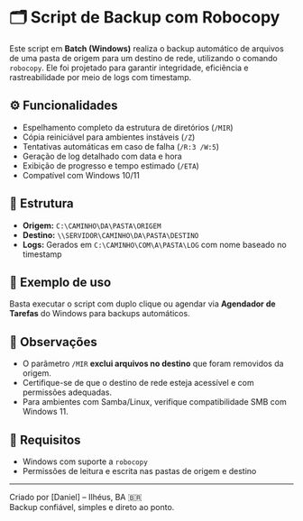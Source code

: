 # 🗂️ Script de Backup com Robocopy

Este script em **Batch (Windows)** realiza o backup automático de arquivos de uma pasta de origem para um destino de rede, utilizando o comando `robocopy`. Ele foi projetado para garantir integridade, eficiência e rastreabilidade por meio de logs com timestamp.

## ⚙️ Funcionalidades

- Espelhamento completo da estrutura de diretórios (`/MIR`)
- Cópia reiniciável para ambientes instáveis (`/Z`)
- Tentativas automáticas em caso de falha (`/R:3 /W:5`)
- Geração de log detalhado com data e hora
- Exibição de progresso e tempo estimado (`/ETA`)
- Compatível com Windows 10/11

## 📁 Estrutura

- **Origem:** `C:\CAMINHO\DA\PASTA\ORIGEM`
- **Destino:** `\\SERVIDOR\CAMINHO\DA\PASTA\DESTINO`
- **Logs:** Gerados em `C:\CAMINHO\COM\A\PASTA\LOG` com nome baseado no timestamp

## 📝 Exemplo de uso

Basta executar o script com duplo clique ou agendar via **Agendador de Tarefas** do Windows para backups automáticos.

## 🚨 Observações

- O parâmetro `/MIR` **exclui arquivos no destino** que foram removidos da origem.
- Certifique-se de que o destino de rede esteja acessível e com permissões adequadas.
- Para ambientes com Samba/Linux, verifique compatibilidade SMB com Windows 11.

## 📌 Requisitos

- Windows com suporte a `robocopy`
- Permissões de leitura e escrita nas pastas de origem e destino

---

Criado por [Daniel] – Ilhéus, BA 🇧🇷  
Backup confiável, simples e direto ao ponto.

